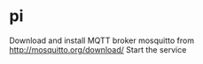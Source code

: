 # pi

Download and install MQTT broker mosquitto from http://mosquitto.org/download/
Start the service



